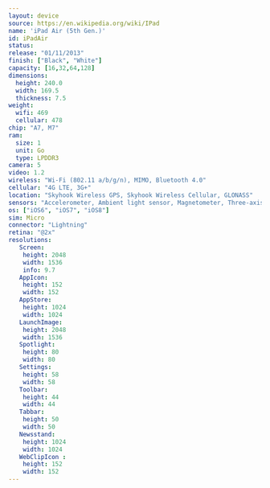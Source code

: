 ```yaml
---
layout: device
source: https://en.wikipedia.org/wiki/IPad
name: 'iPad Air (5th Gen.)'
id: iPadAir
status:
release: "01/11/2013"
finish: ["Black", "White"]
capacity: [16,32,64,128]
dimensions:
  height: 240.0
  width: 169.5
  thickness: 7.5
weight:
  wifi: 469
  cellular: 478
chip: "A7, M7"
ram:
  size: 1
  unit: Go
  type: LPDDR3
camera: 5
video: 1.2
wireless: "Wi-Fi (802.11 a/b/g/n), MIMO, Bluetooth 4.0"
cellular: "4G LTE, 3G+"
location: "Skyhook Wireless GPS, Skyhook Wireless Cellular, GLONASS"
sensors: "Accelerometer, Ambient light sensor, Magnetometer, Three-axis gyroscope"
os: ["iOS6", "iOS7", "iOS8"]
sim: Micro
connector: "Lightning"
retina: "@2x"
resolutions:
   Screen:
    height: 2048
    width: 1536
    info: 9.7
   AppIcon:
    height: 152
    width: 152
   AppStore:
    height: 1024
    width: 1024
   LaunchImage:
    height: 2048
    width: 1536
   Spotlight:
    height: 80
    width: 80
   Settings:
    height: 58
    width: 58
   Toolbar:
    height: 44
    width: 44
   Tabbar:
    height: 50
    width: 50
   Newsstand:
    height: 1024
    width: 1024
   WebClipIcon :
    height: 152
    width: 152
---
```

